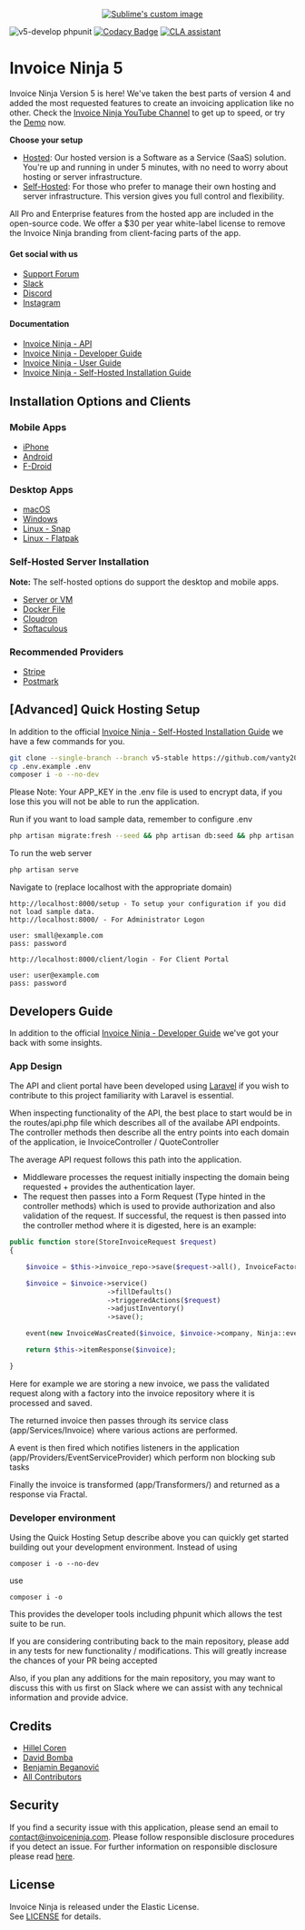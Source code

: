 <p align="center">
<a href ="https://www.youtube.com/watch?v=CxGxXiotv0I" target="_blank" title="Invoice Ninja Overview Video"><img src="https://raw.githubusercontent.com/hillelcoren/invoice-ninja/master/public/images/round_logo.png" alt="Sublime's custom image"/></a>
</p>

![v5-develop phpunit](https://github.com/vanty200419/invoiceninja/workflows/phpunit/badge.svg?branch=v5-develop)
[![Codacy Badge](https://app.codacy.com/project/badge/Grade/d16c78aad8574466bf83232b513ef4fb)](https://www.codacy.com/gh/turbo124/invoiceninja/dashboard?utm_source=github.com&amp;utm_medium=referral&amp;utm_content=turbo124/invoiceninja&amp;utm_campaign=Badge_Grade)
<a href="https://cla-assistant.io/invoiceninja/invoiceninja"><img src="https://cla-assistant.io/readme/badge/invoiceninja/invoiceninja" alt="CLA assistant" /></a>

# Invoice Ninja 5

Invoice Ninja Version 5 is here! We've taken the best parts of version 4 and added the most requested features to create an invoicing application like no other. Check the [Invoice Ninja YouTube Channel](https://www.youtube.com/@appinvoiceninja) to get up to speed, or try the [Demo](https://react.invoicing.co/demo) now.

**Choose your setup**

- [Hosted](https://www.invoiceninja.com): Our hosted version is a Software as a Service (SaaS) solution. You're up and running in under 5 minutes, with no need to worry about hosting or server infrastructure.
- [Self-Hosted](https://www.invoiceninja.org): For those who prefer to manage their own hosting and server infrastructure. This version gives you full control and flexibility.

All Pro and Enterprise features from the hosted app are included in the open-source code. We offer a $30 per year white-label license to remove the Invoice Ninja branding from client-facing parts of the app.  

#### Get social with us

* [Support Forum](https://forum.invoiceninja.com)
* [Slack](http://slack.invoiceninja.com)
* [Discord](https://discord.gg/ZwEdtfCwXA)
* [Instagram](https://www.instagram.com/appinvoiceninja)

#### Documentation

* [Invoice Ninja - API](https://api-docs.invoicing.co/)
* [Invoice Ninja - Developer Guide](https://invoiceninja.github.io/en/developer-guide/)
* [Invoice Ninja - User Guide](https://invoiceninja.github.io/en/user-guide/)
* [Invoice Ninja - Self-Hosted Installation Guide](https://invoiceninja.github.io/en/self-host-installation/)

## Installation Options and Clients

### Mobile Apps
* [iPhone](https://apps.apple.com/app/id1503970375?platform=iphone)
* [Android](https://play.google.com/store/apps/details?id=com.invoiceninja.app)
* [F-Droid](https://f-droid.org/en/packages/com.invoiceninja.app)

### Desktop Apps
* [macOS](https://apps.apple.com/app/id1503970375?platform=mac)
* [Windows](https://microsoft.com/en-us/p/invoice-ninja/9n3f2bbcfdr6)
* [Linux - Snap](https://snapcraft.io/invoiceninja)
* [Linux - Flatpak](https://flathub.org/apps/com.invoiceninja.InvoiceNinja)

### Self-Hosted Server Installation 
**Note:** The self-hosted options do support the desktop and mobile apps.

* [Server or VM](https://invoiceninja.github.io/en/self-host-installation/)
* [Docker File](https://hub.docker.com/r/invoiceninja/invoiceninja/)
* [Cloudron](https://www.cloudron.io/store/com.invoiceninja.cloudronapp2.html)
* [Softaculous](https://www.softaculous.com/apps/ecommerce/Invoice_Ninja)
 
### Recommended Providers
* [Stripe](https://stripe.com/)
* [Postmark](https://postmarkapp.com/)

## [Advanced] Quick Hosting Setup

In addition to the official [Invoice Ninja - Self-Hosted Installation Guide](https://invoiceninja.github.io/en/self-host-installation/) we have a few commands for you.

```sh
git clone --single-branch --branch v5-stable https://github.com/vanty200419/invoiceninja.git
cp .env.example .env
composer i -o --no-dev
```

Please Note: 
Your APP_KEY in the .env file is used to encrypt data, if you lose this you will not be able to run the application.

Run if you want to load sample data, remember to configure .env
```sh
php artisan migrate:fresh --seed && php artisan db:seed && php artisan ninja:create-test-data
```

To run the web server
```sh
php artisan serve 
```

Navigate to (replace localhost with the appropriate domain)
```
http://localhost:8000/setup - To setup your configuration if you did not load sample data.
http://localhost:8000/ - For Administrator Logon

user: small@example.com
pass: password

http://localhost:8000/client/login - For Client Portal

user: user@example.com
pass: password
```
## Developers Guide

In addition to the official [Invoice Ninja - Developer Guide](https://invoiceninja.github.io/en/developer-guide/) we've got your back with some insights.

### App Design

The API and client portal have been developed using [Laravel](https://laravel.com) if you wish to contribute to this project familiarity with Laravel is essential.

When inspecting functionality of the API, the best place to start would be in the routes/api.php file which describes all of the availabe API endpoints. The controller methods then describe all the entry points into each domain of the application, ie InvoiceController / QuoteController

The average API request follows this path into the application.

* Middleware processes the request initially inspecting the domain being requested + provides the authentication layer.
* The request then passes into a Form Request (Type hinted in the controller methods) which is used to provide authorization and also validation of the request. If successful, the request is then passed into the controller method where it is digested, here is an example:

```php
public function store(StoreInvoiceRequest $request)
{

    $invoice = $this->invoice_repo->save($request->all(), InvoiceFactory::create(auth()->user()->company()->id, auth()->user()->id));

    $invoice = $invoice->service()
                        ->fillDefaults()
                        ->triggeredActions($request)
                        ->adjustInventory()
                        ->save();

    event(new InvoiceWasCreated($invoice, $invoice->company, Ninja::eventVars(auth()->user() ? auth()->user()->id : null)));

    return $this->itemResponse($invoice);

}
```

Here for example we are storing a new invoice, we pass the validated request along with a factory into the invoice repository where it is processed and saved.

The returned invoice then passes through its service class (app/Services/Invoice) where various actions are performed.

A event is then fired which notifies listeners in the application (app/Providers/EventServiceProvider) which perform non blocking sub tasks 

Finally the invoice is transformed (app/Transformers/) and returned as a response via Fractal.

### Developer environment

Using the Quick Hosting Setup describe above you can quickly get started building out your development environment. Instead of using 

```
composer i -o --no-dev
``` 

use

```
composer i -o
```

This provides the developer tools including phpunit which allows the test suite to be run.

If you are considering contributing back to the main repository, please add in any tests for new functionality / modifications. This will greatly increase the chances of your PR being accepted

Also, if you plan any additions for the main repository, you may want to discuss this with us first on Slack where we can assist with any technical information and provide advice.

## Credits
* [Hillel Coren](https://hillelcoren.com/)
* [David Bomba](https://github.com/turbo124)
* [Benjamin Beganović](https://github.com/beganovich)
* [All Contributors](https://github.com/vanty200419/invoiceninja/graphs/contributors)

## Security

If you find a security issue with this application, please send an email to contact@invoiceninja.com.
Please follow responsible disclosure procedures if you detect an issue.
For further information on responsible disclosure please read [here](https://cheatsheetseries.owasp.org/cheatsheets/Vulnerability_Disclosure_Cheat_Sheet.html).

## License
Invoice Ninja is released under the Elastic License.  
See [LICENSE](LICENSE) for details.
